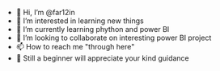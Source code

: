 - 👋 Hi, I’m @far12in
- 👀 I’m interested in learning new things
- 🌱 I’m currently learning phython and power BI
- 💞️ I’m looking to collaborate on interesting power BI project
- 📫 How to reach me "through here"
- 🫶 Still a beginner will appreciate your kind guidance

<!---
far12in/far12in is a ✨ special ✨ repository because its `README.md` (this file) appears on your GitHub profile.
You can click the Preview link to take a look at your changes.
--->

